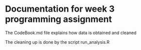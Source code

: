 # Documentation for week 3 programming assignment

The CodeBook.md file explains how data is obtained and cleaned

The cleaning up is done by the script run_analysis.R